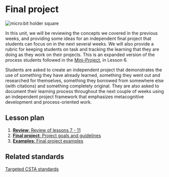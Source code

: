 # Final project

![micro:bit holder square](/static/courses/csintro/conditionals/microbit-holder.jpg)

In this unit, we will be reviewing the concepts we covered in the previous weeks, and providing some ideas for an independent final project that students can focus on in the next several weeks. We will also provide a rubric for keeping students on task and tracking the learning that they are doing as they work on their projects. This is an expanded version of the process students followed in the [Mini-Project](/courses/csintro/miniproject), in Lesson 6. 

Students are asked to create an independent project that demonstrates the use of something they have already learned, something they went out and researched for themselves, something they borrowed from somewhere else (with citations) and something completely original. They are also asked to document their learning process throughout the next couple of weeks using an independent project framework that emphasizes metacognitive development and process-oriented work.

## Lesson plan

1. [**Review**: Review of lessons 7 - 11](/courses/csintro/finalproject/review)
3. [**Final project**: Project goals and guidelines](/courses/csintro/finalproject/project)
4. [**Examples**: Final project examples](/courses/csintro/finalproject/examples)

## Related standards

[Targeted CSTA standards](/courses/csintro/finalproject/standards)